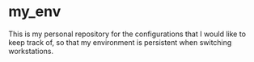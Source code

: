 # my_env

This is my personal repository for the configurations that I would like to keep track of, so that my environment is persistent when switching workstations. 
